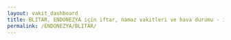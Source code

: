 ```yaml
---
layout: vakit_dashboard
title: BLITAR, ENDONEZYA için iftar, namaz vakitleri ve hava durumu - ilçe/eyalet seç
permalink: /ENDONEZYA/BLITAR/
---
```


<script type="text/javascript">
  var GLOBAL_COUNTRY = 'ENDONEZYA';
  var GLOBAL_CITY = 'BLITAR';
  var GLOBAL_STATE = '';
  var lat = 72;
  var lon = 21;
</script>
